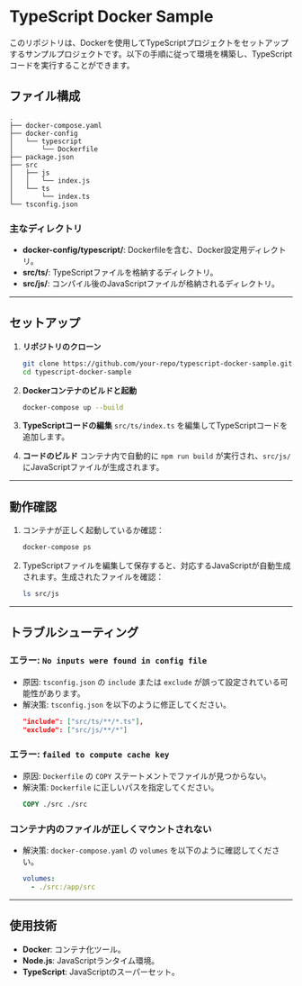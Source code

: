 # TypeScript Docker Sample

このリポジトリは、Dockerを使用してTypeScriptプロジェクトをセットアップするサンプルプロジェクトです。以下の手順に従って環境を構築し、TypeScriptコードを実行することができます。

## ファイル構成

```
.
├── docker-compose.yaml
├── docker-config
│   └── typescript
│       └── Dockerfile
├── package.json
├── src
│   ├── js
│   │   └── index.js
│   └── ts
│       └── index.ts
└── tsconfig.json
```

### 主なディレクトリ

- **docker-config/typescript/**: Dockerfileを含む、Docker設定用ディレクトリ。
- **src/ts/**: TypeScriptファイルを格納するディレクトリ。
- **src/js/**: コンパイル後のJavaScriptファイルが格納されるディレクトリ。

---

## セットアップ

1. **リポジトリのクローン**
   ```bash
   git clone https://github.com/your-repo/typescript-docker-sample.git
   cd typescript-docker-sample
   ```

2. **Dockerコンテナのビルドと起動**
   ```bash
   docker-compose up --build
   ```

3. **TypeScriptコードの編集**
   `src/ts/index.ts` を編集してTypeScriptコードを追加します。

4. **コードのビルド**
   コンテナ内で自動的に `npm run build` が実行され、`src/js/` にJavaScriptファイルが生成されます。

---

## 動作確認

1. コンテナが正しく起動しているか確認：
   ```bash
   docker-compose ps
   ```

2. TypeScriptファイルを編集して保存すると、対応するJavaScriptが自動生成されます。生成されたファイルを確認：
   ```bash
   ls src/js
   ```

---

## トラブルシューティング

### エラー: `No inputs were found in config file`
- 原因: `tsconfig.json` の `include` または `exclude` が誤って設定されている可能性があります。
- 解決策: `tsconfig.json` を以下のように修正してください。
  ```json
  "include": ["src/ts/**/*.ts"],
  "exclude": ["src/js/**/*"]
  ```

### エラー: `failed to compute cache key`
- 原因: `Dockerfile` の `COPY` ステートメントでファイルが見つからない。
- 解決策: `Dockerfile` に正しいパスを指定してください。
  ```dockerfile
  COPY ./src ./src
  ```

### コンテナ内のファイルが正しくマウントされない
- 解決策: `docker-compose.yaml` の `volumes` を以下のように確認してください。
  ```yaml
  volumes:
    - ./src:/app/src
  ```

---

## 使用技術

- **Docker**: コンテナ化ツール。
- **Node.js**: JavaScriptランタイム環境。
- **TypeScript**: JavaScriptのスーパーセット。